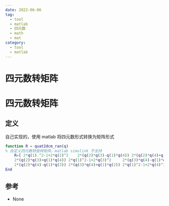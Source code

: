```yaml
---
date: 2022-06-06
tag:
  - tool
  - matlab
  - 四元数
  - math
  - mat
category:
  - tool
  - matlab
---
```


# 四元数转矩阵



# 四元数转矩阵


## 定义

自己实现的，使用 matlab 将四元数形式转换为矩阵形式

```matlab
function R = quat2dcm_ran(q)
% 自定义四元数转旋转矩阵，matlab simulink 不支持
    R=[ 2*q(1).^2-1+2*q(2)^2    2*(q(2)*q(3)-q(1)*q(4)) 2*(q(2)*q(4)+q(1)*q(3));
    2*(q(2)*q(3)+q(1)*q(4)) 2*q(1)^2-1+2*q(3)^2     2*(q(3)*q(4)-q(1)*q(2));
    2*(q(2)*q(4)-q(1)*q(3)) 2*(q(3)*q(4)+q(1)*q(2)) 2*q(1)^2-1+2*q(4)^2];
End
```

## 参考

- None
